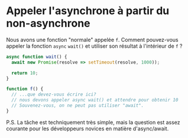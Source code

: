 
# Appeler l'asynchrone à partir du non-asynchrone

Nous avons une fonction "normale" appelée `f`. Comment pouvez-vous appeler la fonction `async` `wait()` et utiliser son résultat à l'intérieur de `f` ?

```js
async function wait() {
  await new Promise(resolve => setTimeout(resolve, 1000));

  return 10;
}

function f() {
  // ...que devez-vous écrire ici?
  // nous devons appeler async wait() et attendre pour obtenir 10
  // Souvenez-vous, on ne peut pas utiliser "await".
}
```

P.S. La tâche est techniquement très simple, mais la question est assez courante pour les développeurs novices en matière d'async/await.
